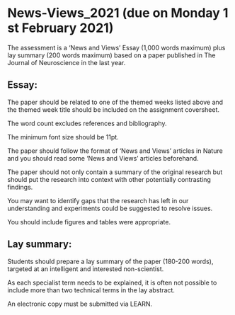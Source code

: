 # News-Views_2021 (due on Monday 1 st February 2021)

The assessment is a ‘News and Views’ Essay (1,000 words maximum) plus lay summary (200 words maximum) based on a paper published in The Journal of Neuroscience
in the last year.

## Essay:

The paper should be related to one of the themed weeks listed above and the themed week title should be included on the assignment coversheet.

The word count excludes references and bibliography. 

The minimum font size should be 11pt.

The paper should follow the format of ‘News and Views’ articles in Nature and you should read some ‘News and Views’ articles beforehand.

The paper should not only contain a summary of the original research but should put the research into context with other potentially contrasting findings.

You may want to identify gaps that the research has left in our understanding and experiments could be suggested to resolve issues.

You should include figures and tables were appropriate.

## Lay summary:

Students should prepare a lay summary of the paper (180-200 words), targeted at an intelligent and interested non-scientist.

As each specialist term needs to be explained, it is often not possible to include more than two technical terms in the lay abstract.

An electronic copy must be submitted via LEARN.
